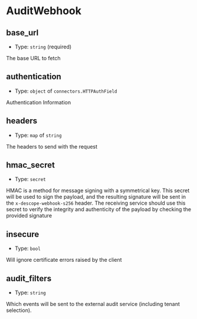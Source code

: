 
AuditWebhook
============



base_url
--------

- Type: `string` (required)

The base URL to fetch



authentication
--------------

- Type: `object` of `connectors.HTTPAuthField` 

Authentication Information



headers
-------

- Type: `map` of `string` 

The headers to send with the request



hmac_secret
-----------

- Type: `secret` 

HMAC is a method for message signing with a symmetrical key. This secret will be
used to sign the payload, and the resulting signature will be sent in the
`x-descope-webhook-s256` header. The receiving service should use this secret to
verify the integrity and authenticity of the payload by checking the provided
signature



insecure
--------

- Type: `bool` 

Will ignore certificate errors raised by the client



audit_filters
-------------

- Type: `string` 

Which events will be sent to the external audit service (including
tenant selection).
